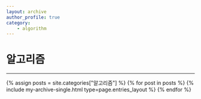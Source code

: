 ```yaml
---
layout: archive
author_profile: true
category:
    - algorithm
---
```


<h1>알고리즘</h1>
<hr>
{% assign posts = site.categories["알고리즘"] %}
{% for post in posts %}
    {% include my-archive-single.html type=page.entries_layout %}
{% endfor %}
<div>
</div>